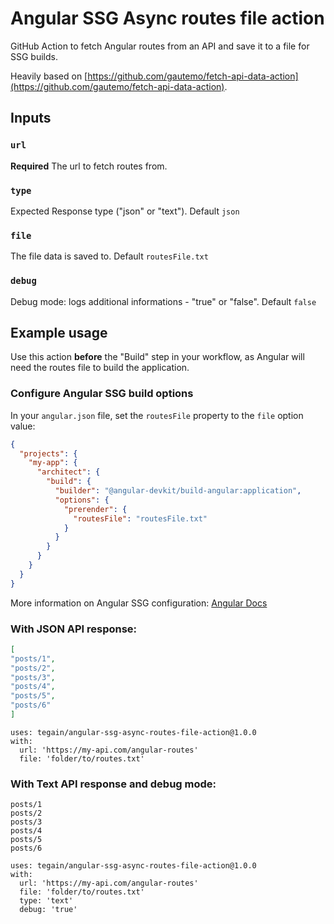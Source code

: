 # Angular SSG Async routes file action

GitHub Action to fetch Angular routes from an API and save it to a file for SSG builds.

Heavily based on [https://github.com/gautemo/fetch-api-data-action](https://github.com/gautemo/fetch-api-data-action).

## Inputs

### `url`
**Required** The url to fetch routes from.

### `type`
Expected Response type ("json" or "text"). Default `json`

### `file`
The file data is saved to. Default `routesFile.txt`

### `debug`
Debug mode: logs additional informations - "true" or "false". Default `false`

## Example usage

Use this action **before** the "Build" step in your workflow, as Angular will need the routes file to build the application.

### Configure Angular SSG build options

In your `angular.json` file, set the `routesFile` property to the `file` option value:

```json
{
  "projects": {
    "my-app": {
      "architect": {
        "build": {
          "builder": "@angular-devkit/build-angular:application",
          "options": {
            "prerender": {
              "routesFile": "routesFile.txt"
            }
          }
        }
      }
    }
  }
}
```

More information on Angular SSG configuration: [Angular Docs](https://angular.dev/guide/prerendering#prerendering-parameterized-routes)

### With JSON API response:

```json
[
"posts/1",
"posts/2",
"posts/3",
"posts/4",
"posts/5",
"posts/6"
]
```

```
uses: tegain/angular-ssg-async-routes-file-action@1.0.0
with:
  url: 'https://my-api.com/angular-routes'
  file: 'folder/to/routes.txt'
```

### With Text API response and debug mode:

```text
posts/1
posts/2
posts/3
posts/4
posts/5
posts/6
```

```
uses: tegain/angular-ssg-async-routes-file-action@1.0.0
with:
  url: 'https://my-api.com/angular-routes'
  file: 'folder/to/routes.txt'
  type: 'text'
  debug: 'true'
```

